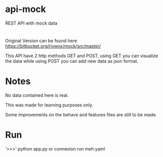 # api-mock
REST API with mock data 

# 
Original Version can be found here https://bitbucket.org/rivwox/mock/src/master/

This API have 2 http methods GET and POST, using GET you can visualize the data while using POST you can add new data as json format.

# Notes
No data contained here is real.

This was made for learning purposes only.

Some improvements on the behave and features files are still to be made.

# Run
'>>>' python app.py or  connexion run meh.yaml 

